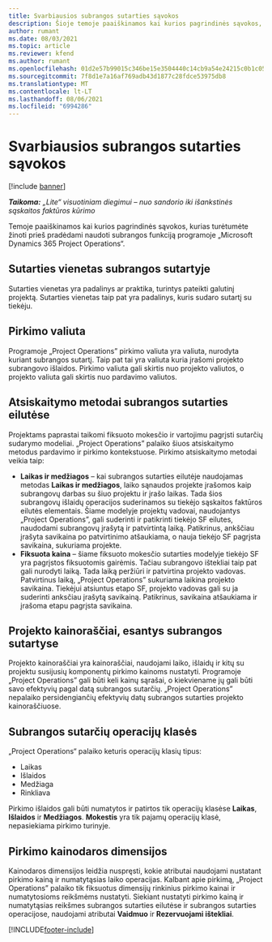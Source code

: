 ```yaml
---
title: Svarbiausios subrangos sutarties sąvokos
description: Šioje temoje paaiškinamos kai kurios pagrindinės sąvokos, taikomos subrangai programoje „Microsoft Dynamics 365 Project Operations”.
author: rumant
ms.date: 08/03/2021
ms.topic: article
ms.reviewer: kfend
ms.author: rumant
ms.openlocfilehash: 01d2e57b99015c346be15e3504440c14cb9a54e24215c0b1c052c5112f4b940a
ms.sourcegitcommit: 7f8d1e7a16af769adb43d1877c28fdce53975db8
ms.translationtype: MT
ms.contentlocale: lt-LT
ms.lasthandoff: 08/06/2021
ms.locfileid: "6994286"
---
```

# <a name="key-concepts-in-subcontracting"></a>Svarbiausios subrangos sutarties sąvokos

[!include [banner](../../includes/dataverse-preview.md)]

_**Taikoma:** „Lite“ visuotiniam diegimui – nuo sandorio iki išankstinės sąskaitos faktūros kūrimo_

Temoje paaiškinamos kai kurios pagrindinės sąvokos, kurias turėtumėte žinoti prieš pradėdami naudoti subrangos funkciją programoje „Microsoft Dynamics 365 Project Operations“.

## <a name="contracting-unit-on-the-subcontract"></a>Sutarties vienetas subrangos sutartyje

Sutarties vienetas yra padalinys ar praktika, turintys pateikti galutinį projektą. Sutarties vienetas taip pat yra padalinys, kuris sudaro sutartį su tiekėju.

## <a name="purchase-currency"></a>Pirkimo valiuta

Programoje „Project Operations” pirkimo valiuta yra valiuta, nurodyta kuriant subrangos sutartį. Taip pat tai yra valiuta kuria įrašomi projekto subrangovo išlaidos. Pirkimo valiuta gali skirtis nuo projekto valiutos, o projekto valiuta gali skirtis nuo pardavimo valiutos.

## <a name="billing-methods-on-subcontract-lines"></a>Atsiskaitymo metodai subrangos sutarties eilutėse

Projektams paprastai taikomi fiksuoto mokesčio ir vartojimu pagrįsti sutarčių sudarymo modeliai. „Project Operations” palaiko šiuos atsiskaitymo metodus pardavimo ir pirkimo kontekstuose. Pirkimo atsiskaitymo metodai veikia taip:

- **Laikas ir medžiagos** – kai subrangos sutarties eilutėje naudojamas metodas **Laikas ir medžiagos**, laiko sąnaudos projekte įrašomos kaip subrangovų darbas su šiuo projektu ir įrašo laikas. Tada šios subrangovų išlaidų operacijos suderinamos su tiekėjo sąskaitos faktūros eilutės elementais. Šiame modelyje projektų vadovai, naudojantys „Project Operations”, gali suderinti ir patikrinti tiekėjo SF eilutes, naudodami subrangovų įrašytą ir patvirtintą laiką. Patikrinus, ankščiau įrašyta savikaina po patvirtinimo atšaukiama, o nauja tiekėjo SF pagrįsta savikaina, sukuriama projekte.
- **Fiksuota kaina** – šiame fiksuoto mokesčio sutarties modelyje tiekėjo SF yra pagrįstos fiksuotomis gairėmis. Tačiau subrangovo ištekliai taip pat gali nurodyti laiką. Tada laiką peržiūri ir patvirtina projekto vadovas. Patvirtinus laiką, „Project Operations” sukuriama laikina projekto savikaina. Tiekėjui atsiuntus etapo SF, projekto vadovas gali su ja suderinti anksčiau įrašytą savikainą. Patikrinus, savikaina atšaukiama ir įrašoma etapu pagrįsta savikaina.

## <a name="project-price-lists-on-subcontracts"></a>Projekto kainoraščiai, esantys subrangos sutartyse

Projekto kainoraščiai yra kainoraščiai, naudojami laiko, išlaidų ir kitų su projektu susijusių komponentų pirkimo kainoms nustatyti. Programoje „Project Operations” gali būti keli kainų sąrašai, o kiekviename jų gali būti savo efektyvių pagal datą subrangos sutarčių. „Project Operations” nepalaiko persidengiančių efektyvių datų subrangos sutarties projekto kainoraščiuose.

## <a name="transaction-classes-on-subcontracts"></a>Subrangos sutarčių operacijų klasės

„Project Operations“ palaiko keturis operacijų klasių tipus:

- Laikas
- Išlaidos
- Medžiaga
- Rinkliava

Pirkimo išlaidos gali būti numatytos ir patirtos tik operacijų klasėse **Laikas**, **Išlaidos** ir **Medžiagos**. **Mokestis** yra tik pajamų operacijų klasė, nepasiekiama pirkimo turinyje.

## <a name="purchase-pricing-dimensions"></a>Pirkimo kainodaros dimensijos

Kainodaros dimensijos leidžia nuspręsti, kokie atributai naudojami nustatant pirkimo kainą ir numatytąsias laiko operacijas. Kalbant apie pirkimą, „Project Operations” palaiko tik fiksuotus dimensijų rinkinius pirkimo kainai ir numatytosioms reikšmėms nustatyti. Siekiant nustatyti pirkimo kainą ir numatytąsias reikšmes subrangos sutarties eilutėse ir subrangos sutarties operacijose, naudojami atributai **Vaidmuo** ir **Rezervuojami ištekliai**.

[!INCLUDE[footer-include](../../includes/footer-banner.md)]
